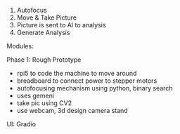 1. Autofocus
2. Move & Take Picture
3. Picture is sent to AI to analysis
4. Generate Analysis


Modules:

Phase 1: Rough Prototype

- rpi5 to code the machine to move around
- breadboard to connect power to stepper motors
- autofocusing mechanism using python, binary search
- uses gemeni
- take pic using CV2
- use webcam, 3d design camera stand

UI: Gradio
